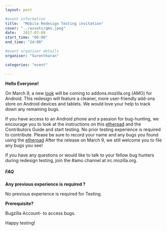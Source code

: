 ```yaml
---
layout: post

#event information
title:  "Mobile Redesign Testing invitation"
cover: "../assets/qmo.jpeg"
date:   2017-03-09
start_time: "06:00"
end_time: "24:00"

#event organiser details
organiser: "Surentharan"

categories: "event"

---
```


**Hello Everyone!**


On March 9, a new [look](https://mozilla.invisionapp.com/share/GY8O3Z4ZE#/screens) will be coming to addons.mozilla.org (AMO) for Android. This redesign will feature a cleaner, more user-friendly add-ons store on Android devices and tablets. We would love your help to track down any remaining bugs.

If you have access to an Android phone and a passion for bug-hunting, we encourage you to look at the instructions on this [etherpad](https://public.etherpad-mozilla.org/p/MozillaIN_QA_MobileRedesign-contributors-testing) and the Contributors Guide and start testing. No prior testing experience is required to contribute. Please be sure to record your name and any bugs you found using the [etherpad](https://public.etherpad-mozilla.org/p/MozillaIN_QA_MobileRedesign-contributors-testing)
After the release on March 9, we still welcome you to file any bugs you see!

If you have any questions or would like to talk to your fellow bug hunters during redesign testing, join the #amo channel at irc.mozilla.org.

##### FAQ

**Any previous experience is required ?**

No previous experience is required for Testing.


**Prerequisite?**

Bugzilla Account- to access bugs.

Happy testing!
